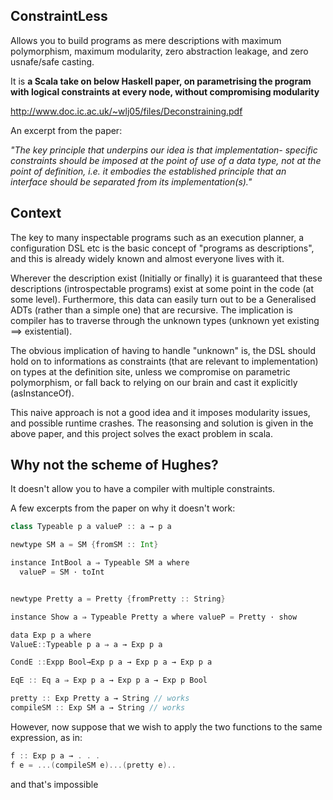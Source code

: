 ## ConstraintLess

Allows you to build programs as mere descriptions with maximum polymorphism, maximum modularity, zero abstraction leakage, and zero usnafe/safe casting.

It is **a Scala take on below Haskell paper, on parametrising the program with logical constraints at every node, without compromising modularity**

http://www.doc.ic.ac.uk/~wlj05/files/Deconstraining.pdf

An excerpt from the paper:


_"The key principle that underpins our idea is that implementation- specific constraints should be imposed at the point of use of a data type, not at the point of definition, i.e. it embodies the established principle that an interface should be separated from its implementation(s)."_


## Context

The key to many inspectable programs such as an execution planner, a configuration DSL etc is the basic concept of "programs as descriptions", and this is already widely known and almost everyone lives with it. 

Wherever the description exist (Initially or finally) it is guaranteed that these descriptions (introspectable programs) exist at some point in the code (at some level). Furthermore, this data can easily turn out to be a Generalised ADTs (rather than a simple one) that are recursive. The implication is compiler has to traverse through the unknown types (unknown yet existing ==> existential). 

The obvious implication of having to handle "unknown" is, the DSL should hold on to informations as constraints (that are relevant to implementation) on types at the definition site, unless we compromise on parametric polymorphism, or fall back to relying on our brain and cast it explicitly (asInstanceOf).

This naive approach is not a good idea and it imposes modularity issues, and possible runtime crashes. The reasonsing and solution is given in the above paper, and this project solves the exact problem in scala.


## Why not the scheme of Hughes?

It doesn't allow you to have a compiler with multiple constraints.


A few excerpts from the paper on why it doesn't work:

```scala
class Typeable p a valueP :: a → p a
```

```scala
newtype SM a = SM {fromSM :: Int}

instance IntBool a ⇒ Typeable SM a where
  valueP = SM · toInt
```

```scala

newtype Pretty a = Pretty {fromPretty :: String}

instance Show a ⇒ Typeable Pretty a where valueP = Pretty · show

```

```scala
data Exp p a where
ValueE::Typeable p a ⇒ a → Exp p a

CondE ::Expp Bool→Exp p a → Exp p a → Exp p a 

EqE :: Eq a ⇒ Exp p a → Exp p a → Exp p Bool
```


```scala
pretty :: Exp Pretty a → String // works
compileSM :: Exp SM a → String // works


```

 However, now suppose that we wish to apply the two functions to the same expression, as in:

```scala
f :: Exp p a → . . .
f e = ...(compileSM e)...(pretty e)..
```

and that's impossible
